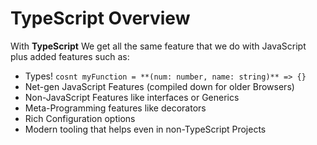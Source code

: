 # TypeScript Overview

With **TypeScript** We get all the same feature that we do with JavaScript plus added features such as:

- Types! `cosnt myFunction = **(num: number, name: string)** => {}`
- Net-gen JavaScript Features (compiled down for older Browsers)
- Non-JavaScript Features like interfaces or Generics
- Meta-Programming features like decorators
- Rich Configuration options
- Modern tooling that helps even in non-TypeScript Projects




